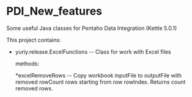 # PDI_New_features
Some useful Java classes for Pentaho Data Integration (Kettle 5.0.1)

This project contains:

* yuriy.release.ExcelFunctions -- Class for work with Excel files

	methods:
	
	*excelRemoveRows -- Copy workbook inputFile to outputFile with removed rowCount rows starting from row rowIndex. Returns count removed rows.
